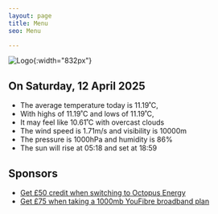 ```yaml
---
layout: page
title: Menu
seo: Menu

---
```


![Logo](/images/logo.jpg){:width="832px"}

<!-- weather_marker starts -->
## On Saturday, 12 April 2025

- The average temperature today is 11.19˚C,
- With highs of 11.19˚C and lows of 11.19˚C,
- It may feel like 10.61˚C with overcast clouds
- The wind speed is 1.71m/s and visibility is 10000m
- The pressure is 1000hPa and humidity is 86%
- The sun will rise at 05:18 and set at 18:59

<!-- weather_marker ends -->

## Sponsors

- [Get £50 credit when switching to Octopus Energy](https://bit.ly/3oD1nnS)
- [Get £75 when taking a 1000mb YouFibre broadband plan](https://aklam.io/91zWhU?)



